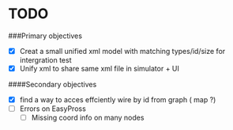 # TODO

###Primary objectives
- [x] Creat a small unified xml model with matching types/id/size for intergration test
- [x] Unify xml to share same xml file in simulator + UI

####Secondary objectives 
- [x] find a way to acces effciently wire by id from graph ( map ?)
- [ ] Errors on EasyPross 
    - [ ] Missing coord info on many nodes